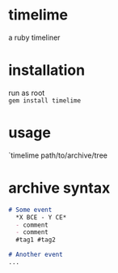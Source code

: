 # timelime
a ruby timeliner

# installation
run as root \
`gem install timelime`

# usage
`timelime path/to/archive/tree

# archive syntax
```md
# Some event
  *X BCE - Y CE*
  - comment
  - comment
  #tag1 #tag2

# Another event
...
```
